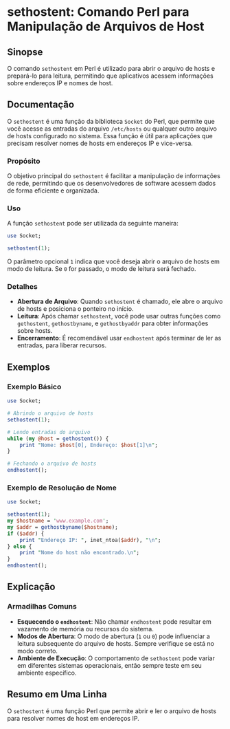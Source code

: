 <!--
Meta Description: # sethostent: Comando Perl para Manipulação de Arquivos de Host ## Sinopse O comando `sethostent` em Perl é utilizado para abrir o arquivo de hosts e ...
Meta Keywords: sethostent, arquivo, hosts, perl, para
-->

# sethostent: Comando Perl para Manipulação de Arquivos de Host

## Sinopse
O comando `sethostent` em Perl é utilizado para abrir o arquivo de hosts e prepará-lo para leitura, permitindo que aplicativos acessem informações sobre endereços IP e nomes de host.

## Documentação
O `sethostent` é uma função da biblioteca `Socket` do Perl, que permite que você acesse as entradas do arquivo `/etc/hosts` ou qualquer outro arquivo de hosts configurado no sistema. Essa função é útil para aplicações que precisam resolver nomes de hosts em endereços IP e vice-versa.

### Propósito
O objetivo principal do `sethostent` é facilitar a manipulação de informações de rede, permitindo que os desenvolvedores de software acessem dados de forma eficiente e organizada.

### Uso
A função `sethostent` pode ser utilizada da seguinte maneira:

```perl
use Socket;

sethostent(1);
```

O parâmetro opcional `1` indica que você deseja abrir o arquivo de hosts em modo de leitura. Se `0` for passado, o modo de leitura será fechado.

### Detalhes
- **Abertura de Arquivo**: Quando `sethostent` é chamado, ele abre o arquivo de hosts e posiciona o ponteiro no início.
- **Leitura**: Após chamar `sethostent`, você pode usar outras funções como `gethostent`, `gethostbyname`, e `gethostbyaddr` para obter informações sobre hosts.
- **Encerramento**: É recomendável usar `endhostent` após terminar de ler as entradas, para liberar recursos.

## Exemplos
### Exemplo Básico
```perl
use Socket;

# Abrindo o arquivo de hosts
sethostent(1);

# Lendo entradas do arquivo
while (my @host = gethostent()) {
    print "Nome: $host[0], Endereço: $host[1]\n";
}

# Fechando o arquivo de hosts
endhostent();
```

### Exemplo de Resolução de Nome
```perl
use Socket;

sethostent(1);
my $hostname = 'www.example.com';
my $addr = gethostbyname($hostname);
if ($addr) {
    print "Endereço IP: ", inet_ntoa($addr), "\n";
} else {
    print "Nome do host não encontrado.\n";
}
endhostent();
```

## Explicação
### Armadilhas Comuns
- **Esquecendo o `endhostent`**: Não chamar `endhostent` pode resultar em vazamento de memória ou recursos do sistema.
- **Modos de Abertura**: O modo de abertura (`1` ou `0`) pode influenciar a leitura subsequente do arquivo de hosts. Sempre verifique se está no modo correto.
- **Ambiente de Execução**: O comportamento de `sethostent` pode variar em diferentes sistemas operacionais, então sempre teste em seu ambiente específico.

## Resumo em Uma Linha
O `sethostent` é uma função Perl que permite abrir e ler o arquivo de hosts para resolver nomes de host em endereços IP.